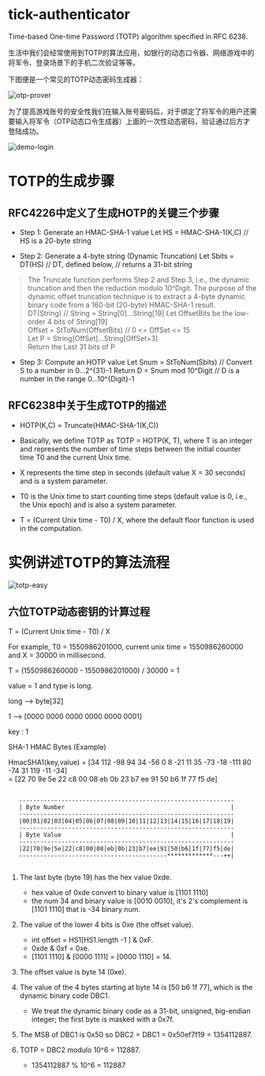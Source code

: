 # tick-authenticator

Time-based One-time Password (TOTP) algorithm specified in RFC 6238.

生活中我们会经常使用到TOTP的算法应用，如银行的动态口令器、网络游戏中的将军令、登录场景下的手机二次验证等等。

下图便是一个常见的TOTP动态密码生成器：

![otp-prover](https://github.com/lingyejun/tick-authenticator/blob/master/doc/ref/img/otp-prover.png)

为了提高游戏账号的安全性我们在输入账号密码后，对于绑定了将军令的用户还需要输入将军令（OTP动态口令生成器）上面的一次性动态密码，验证通过后方才登陆成功。

![demo-login](https://github.com/lingyejun/tick-authenticator/blob/master/doc/ref/img/demo-login.jpeg)

# TOTP的生成步骤

## RFC4226中定义了生成HOTP的关键三个步骤

* Step 1: Generate an HMAC-SHA-1 value Let HS = HMAC-SHA-1(K,C)  // HS is a 20-byte string

* Step 2: Generate a 4-byte string (Dynamic Truncation)
Let Sbits = DT(HS)   //  DT, defined below,
                     //  returns a 31-bit string
> The Truncate function performs Step 2 and Step 3, i.e., the dynamic truncation and then the reduction modulo 10^Digit.  The purpose of the dynamic offset truncation technique is to extract a 4-byte dynamic binary code from a 160-bit (20-byte) HMAC-SHA-1 result.  
DT(String) // String = String[0]...String[19]
Let OffsetBits be the low-order 4 bits of String[19]  
Offset = StToNum(OffsetBits) // 0 <= OffSet <= 15  
Let P = String[OffSet]...String[OffSet+3]  
Return the Last 31 bits of P

* Step 3: Compute an HOTP value
Let Snum  = StToNum(Sbits)   // Convert S to a number in 0...2^{31}-1
Return D = Snum mod 10^Digit //  D is a number in the range 0...10^{Digit}-1

## RFC6238中关于生成TOTP的描述

* HOTP(K,C) = Truncate(HMAC-SHA-1(K,C))

* Basically, we define TOTP as TOTP = HOTP(K, T), where T is an integer and represents the number of time steps between the initial counter time T0 and the current Unix time.

* X represents the time step in seconds (default value X = 30 seconds) and is a system parameter.
      
* T0 is the Unix time to start counting time steps (default value is 0, i.e., the Unix epoch) and is also a system parameter.
         
* T = (Current Unix time - T0) / X, where the default floor function is used in the computation.


# 实例讲述TOTP的算法流程

![totp-easy](https://github.com/lingyejun/tick-authenticator/blob/master/doc/ref/img/totp-desc-esay.png)
    
## 六位TOTP动态密钥的计算过程

T = (Current Unix time - T0) / X

For example, T0 = 1550986201000, current unix time = 1550986260000 and X = 30000 in millisecond.

T = (1550986260000 - 1550986201000) / 30000 = 1

value = 1 and type is long.

long --> byte[32]

1 --> [0000 0000 0000 0000 0000 0001]

key : 1

SHA-1 HMAC Bytes (Example)

HmacSHA1(key,value) = [34 112 -98 94 34 -56 0 8 -21 11 35 -73 -18 -111 80 -74 31 119 -11 -34]  
                    = [22 70 9e 5e 22 c8 00 08 eb 0b 23 b7 ee 91 50 b6 1f 77 f5 de]  
                    

```

   -------------------------------------------------------------
   | Byte Number                                               |
   -------------------------------------------------------------
   |00|01|02|03|04|05|06|07|08|09|10|11|12|13|14|15|16|17|18|19|
   -------------------------------------------------------------
   | Byte Value                                                |
   -------------------------------------------------------------
   |22|70|9e|5e|22|c8|00|08|eb|0b|23|b7|ee|91|50|b6|1f|77|f5|de|
   ------------------------------------------*************---++|
   
```

1. The last byte (byte 19) has the hex value 0xde.
	
	* 	hex value of 0xde convert to binary value is [1101 1110]
	*  the num 34 and binary value is [0010 0010], it's 2's complement is [1101 1110] that is -34 binary num.
	
2. The value of the lower 4 bits is 0xe (the offset value).
	
	* int offset = HS1[HS1.length -1 ] & 0xF.
	* 0xde & 0xf = 0xe.
	* [1101 1110] & [0000 1111] = [0000 1110] = 14.

3. The offset value is byte 14 (0xe).

4. The value of the 4 bytes starting at byte 14 is [50 b6 1f 77],
     which is the dynamic binary code DBC1.
	
	* We treat the dynamic binary code as a 31-bit, unsigned, big-endian
   integer; the first byte is masked with a 0x7f.     

5. The MSB of DBC1 is 0x50 so DBC2 = DBC1 = 0x50ef7f19 = 1354112887.

6. TOTP = DBC2 modulo 10^6 = 112887.

	* 1354112887 % 10^6 = 112887	
                   
